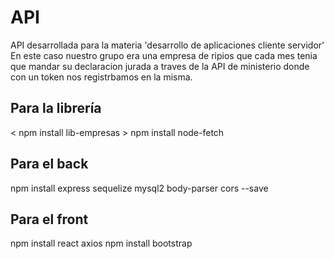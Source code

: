 # API 

API desarrollada para la materia 'desarrollo de aplicaciones cliente servidor' 
En este caso nuestro grupo era una empresa de ripios que cada mes tenia que mandar su declaracion jurada a traves de la API de ministerio donde con un token nos registrbamos en la misma. 

## Para la librería

< npm install lib-empresas >
npm install node-fetch

## Para el back
npm install express sequelize mysql2 body-parser cors --save

## Para el front
npm install react axios 
npm install bootstrap


